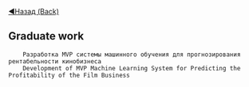 [:arrow_backward:Назад (Back)](https://github.com/Bloodies/HSE-University-projects)

## Graduate work

        Разработка MVP системы машинного обучения для прогнозирования рентабельности кинобизнеса
        Development of MVP Machine Learning System for Predicting the Profitability of the Film Business
